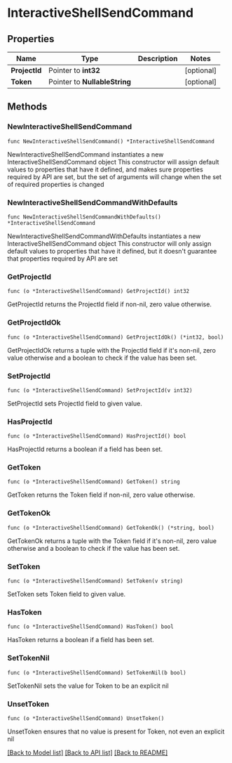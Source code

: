 # InteractiveShellSendCommand

## Properties

Name | Type | Description | Notes
------------ | ------------- | ------------- | -------------
**ProjectId** | Pointer to **int32** |  | [optional] 
**Token** | Pointer to **NullableString** |  | [optional] 

## Methods

### NewInteractiveShellSendCommand

`func NewInteractiveShellSendCommand() *InteractiveShellSendCommand`

NewInteractiveShellSendCommand instantiates a new InteractiveShellSendCommand object
This constructor will assign default values to properties that have it defined,
and makes sure properties required by API are set, but the set of arguments
will change when the set of required properties is changed

### NewInteractiveShellSendCommandWithDefaults

`func NewInteractiveShellSendCommandWithDefaults() *InteractiveShellSendCommand`

NewInteractiveShellSendCommandWithDefaults instantiates a new InteractiveShellSendCommand object
This constructor will only assign default values to properties that have it defined,
but it doesn't guarantee that properties required by API are set

### GetProjectId

`func (o *InteractiveShellSendCommand) GetProjectId() int32`

GetProjectId returns the ProjectId field if non-nil, zero value otherwise.

### GetProjectIdOk

`func (o *InteractiveShellSendCommand) GetProjectIdOk() (*int32, bool)`

GetProjectIdOk returns a tuple with the ProjectId field if it's non-nil, zero value otherwise
and a boolean to check if the value has been set.

### SetProjectId

`func (o *InteractiveShellSendCommand) SetProjectId(v int32)`

SetProjectId sets ProjectId field to given value.

### HasProjectId

`func (o *InteractiveShellSendCommand) HasProjectId() bool`

HasProjectId returns a boolean if a field has been set.

### GetToken

`func (o *InteractiveShellSendCommand) GetToken() string`

GetToken returns the Token field if non-nil, zero value otherwise.

### GetTokenOk

`func (o *InteractiveShellSendCommand) GetTokenOk() (*string, bool)`

GetTokenOk returns a tuple with the Token field if it's non-nil, zero value otherwise
and a boolean to check if the value has been set.

### SetToken

`func (o *InteractiveShellSendCommand) SetToken(v string)`

SetToken sets Token field to given value.

### HasToken

`func (o *InteractiveShellSendCommand) HasToken() bool`

HasToken returns a boolean if a field has been set.

### SetTokenNil

`func (o *InteractiveShellSendCommand) SetTokenNil(b bool)`

 SetTokenNil sets the value for Token to be an explicit nil

### UnsetToken
`func (o *InteractiveShellSendCommand) UnsetToken()`

UnsetToken ensures that no value is present for Token, not even an explicit nil

[[Back to Model list]](../README.md#documentation-for-models) [[Back to API list]](../README.md#documentation-for-api-endpoints) [[Back to README]](../README.md)


